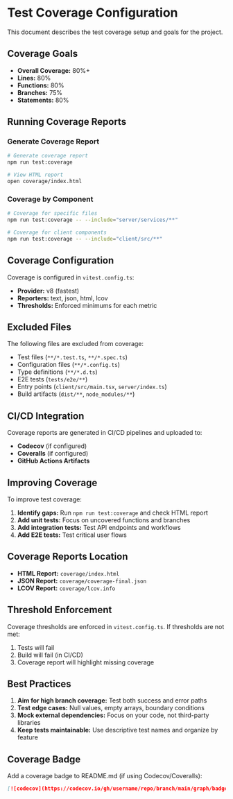 # Test Coverage Configuration

This document describes the test coverage setup and goals for the project.

## Coverage Goals

- **Overall Coverage:** 80%+
- **Lines:** 80%
- **Functions:** 80%
- **Branches:** 75%
- **Statements:** 80%

## Running Coverage Reports

### Generate Coverage Report

```bash
# Generate coverage report
npm run test:coverage

# View HTML report
open coverage/index.html
```

### Coverage by Component

```bash
# Coverage for specific files
npm run test:coverage -- --include="server/services/**"

# Coverage for client components
npm run test:coverage -- --include="client/src/**"
```

## Coverage Configuration

Coverage is configured in `vitest.config.ts`:

- **Provider:** v8 (fastest)
- **Reporters:** text, json, html, lcov
- **Thresholds:** Enforced minimums for each metric

## Excluded Files

The following files are excluded from coverage:

- Test files (`**/*.test.ts`, `**/*.spec.ts`)
- Configuration files (`**/*.config.ts`)
- Type definitions (`**/*.d.ts`)
- E2E tests (`tests/e2e/**`)
- Entry points (`client/src/main.tsx`, `server/index.ts`)
- Build artifacts (`dist/**`, `node_modules/**`)

## CI/CD Integration

Coverage reports are generated in CI/CD pipelines and uploaded to:

- **Codecov** (if configured)
- **Coveralls** (if configured)
- **GitHub Actions Artifacts**

## Improving Coverage

To improve test coverage:

1. **Identify gaps:** Run `npm run test:coverage` and check HTML report
2. **Add unit tests:** Focus on uncovered functions and branches
3. **Add integration tests:** Test API endpoints and workflows
4. **Add E2E tests:** Test critical user flows

## Coverage Reports Location

- **HTML Report:** `coverage/index.html`
- **JSON Report:** `coverage/coverage-final.json`
- **LCOV Report:** `coverage/lcov.info`

## Threshold Enforcement

Coverage thresholds are enforced in `vitest.config.ts`. If thresholds are not met:

1. Tests will fail
2. Build will fail (in CI/CD)
3. Coverage report will highlight missing coverage

## Best Practices

1. **Aim for high branch coverage:** Test both success and error paths
2. **Test edge cases:** Null values, empty arrays, boundary conditions
3. **Mock external dependencies:** Focus on your code, not third-party libraries
4. **Keep tests maintainable:** Use descriptive test names and organize by feature

## Coverage Badge

Add a coverage badge to README.md (if using Codecov/Coveralls):

```markdown
[![codecov](https://codecov.io/gh/username/repo/branch/main/graph/badge.svg)](https://codecov.io/gh/username/repo)
```

